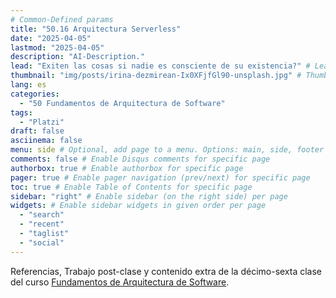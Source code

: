 ```yaml
---
# Common-Defined params
title: "50.16 Arquitectura Serverless"
date: "2025-04-05"
lastmod: "2025-04-05"
description: "AI-Description."
lead: "Exiten las cosas si nadie es consciente de su existencia?" # Lead text
thumbnail: "img/posts/irina-dezmirean-Ix0XFjfGl90-unsplash.jpg" # Thumbnail image
lang: es
categories:
  - "50 Fundamentos de Arquitectura de Software"
tags:
  - "Platzi"
draft: false
asciinema: false
menu: side # Optional, add page to a menu. Options: main, side, footer
comments: false # Enable Disqus comments for specific page
authorbox: true # Enable authorbox for specific page
pager: true # Enable pager navigation (prev/next) for specific page
toc: true # Enable Table of Contents for specific page
sidebar: "right" # Enable sidebar (on the right side) per page
widgets: # Enable sidebar widgets in given order per page
  - "search"
  - "recent"
  - "taglist"
  - "social"
---
```


Referencias, Trabajo post-clase y contenido extra de la décimo-sexta clase del curso [Fundamentos de Arquitectura de Software](https://platzi.com/). 

<!--more-->

